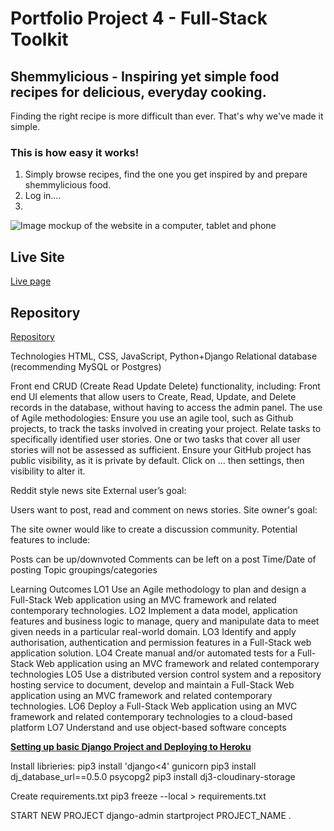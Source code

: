 # Portfolio Project 4 - Full-Stack Toolkit

## Shemmylicious - Inspiring yet simple food recipes for delicious, everyday cooking.

Finding the right recipe is more difficult than ever. That's why we've made it simple.

### This is how easy it works!
1. Simply browse recipes, find the one you get inspired by and prepare shemmylicious food.
2. Log in....
3. 

![Image mockup of the website in a computer, tablet and phone](./)

## Live Site
[Live page](https://) 

## Repository
[Repository](https://github.com/shemmyyo/shemmylicious)






Technologies
HTML, CSS, JavaScript, Python+Django
Relational database (recommending MySQL or Postgres)


Front end CRUD (Create Read Update Delete) functionality, including:
Front end UI elements that allow users to Create, Read, Update, and Delete records in the database, without having to access the admin panel.
The use of Agile methodologies:
Ensure you use an agile tool, such as Github projects, to track the tasks involved in creating your project.
Relate tasks to specifically identified user stories.
One or two tasks that cover all user stories will not be assessed as sufficient.
Ensure your GitHub project has public visibility, as it is private by default. Click on … then settings, then visibility to alter it.


Reddit style news site
External user’s goal:

Users want to post, read and comment on news stories.
Site owner's goal:

The site owner would like to create a discussion community.
Potential features to include:

Posts can be up/downvoted
Comments can be left on a post
Time/Date of posting
Topic groupings/categories



Learning Outcomes
LO1	Use an Agile methodology to plan and design a Full-Stack Web application using an MVC framework and related contemporary technologies.
LO2	Implement a data model, application features and business logic to manage, query and manipulate data to meet given needs in a particular real-world domain.
LO3	Identify and apply authorisation, authentication and permission features in a Full-Stack web application solution.
LO4	Create manual and/or automated tests for a Full-Stack Web application using an MVC framework and related contemporary technologies
LO5	Use a distributed version control system and a repository hosting service to document, develop and maintain a Full-Stack Web application using an MVC framework and related contemporary technologies.
LO6	Deploy a Full-Stack Web application using an MVC framework and related contemporary technologies to a cloud-based platform
LO7	Understand and use object-based software concepts



[__Setting up basic Django Project and Deploying to Heroku__](https://docs.google.com/document/d/1P5CWvS5cYalkQOLeQiijpSViDPogtKM7ZGyqK-yehhQ/edit)

Install librieries:
pip3 install 'django<4' gunicorn
pip3 install dj_database_url==0.5.0 psycopg2
pip3 install dj3-cloudinary-storage

Create requirements.txt
pip3 freeze --local > requirements.txt

START NEW PROJECT 
django-admin startproject PROJECT_NAME .